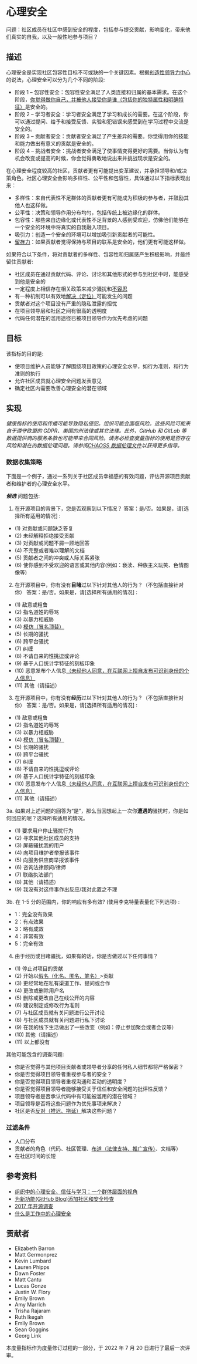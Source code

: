 # 心理安全

问题：社区成员在社区中感到安全的程度，包括参与提交贡献，影响变化，带来他们真实的自我，以及一般性地参与项目？

## 描述

心理安全是实现社区包容性目标不可或缺的一个关键因素。根据[创造性领导力中心](https://www.ccl.org/articles/leading-effectively-articles/what-is-psychological-safety-at-work/)的说法，心理安全可以分为几个不同的阶段:

- 阶段 1 – 包容性安全：包容性安全满足了人类连接和归属的基本需求。在这个阶段，<u>你觉得做你自己，并被他人接受你是谁（包括你的独特属性和明确特征）</u>是安全的。
- 阶段 2 – 学习者安全：学习者安全满足了学习和成长的需要。在这个阶段，你可以通过提问、给予和接受反馈、实验和犯错误来感受到在学习过程中交流是安全的。
- 阶段 3 – 贡献者安全：贡献者安全满足了产生差异的需要。你觉得用你的技能和能力做出有意义的贡献是安全的。
- 阶段 4 – 挑战者安全：挑战者安全满足了使事情变得更好的需要。当你认为有机会改变或提高的时候，你会觉得勇敢地说出来并挑战现状是安全的。

在心理安全程度较高的社区，贡献者更有可能提出变革建议，并承担领导和/或决策角色。社区心理安全会影响多样性、公平性和包容性，具体通过以下指标表现出来：

- 多样性：来自代表性不足群体的贡献者更有可能成为积极的参与者，并鼓励其他人也这样做。
- 公平性：决策和领导作用分布均匀，包括传统上被边缘化的群体。
- 包容性：那些来自边缘化或代表性不足背景的人感到受欢迎，仿佛他们能够在一个安全的环境中将真实的自我融入项目。
- 吸引力：创造一个安全的环境可以增加吸引新贡献者的可能性。
- <u>留存力</u>：如果贡献者觉得保持与项目的联系是安全的，他们更有可能这样做。

如果符合以下条件，将对贡献者的多样性、包容性和归属感产生积极影响，并最终留住贡献者:

- 社区成员在通过贡献代码、评论、讨论和其他形式的参与到社区中时，能感受到他是安全的
- 一定程度上相信存在相关政策来减少骚扰和<u>不容忍</u>
- 有一种机制可以有效地<u>解决（定位）</u>可能发生的问题
- 贡献者对这个项目没有严重的隐私泄露的担忧
- 在项目领导层和社区之间有很高的透明度
- 代码任何潜在的滥用途径已被项目领导作为优先考虑的问题

## 目标

该指标的目的是:

- 使项目维护人员能够了解围绕项目政策的心理安全水平，如行为准则，和行为准则的执行
- 允许社区成员就心理安全问题发表意见
- 确定社区内需要改善心理安全的潜在领域

## 实现

_健康指标的使用和传播可能导致隐私侵犯。组织可能会面临风险。这些风险可能来自于遵守欧盟的 GDPR、美国的州法律或其它法律。此外，GitHub 和 GitLab 等数据提供商的服务条款也可能带来合同风险。请务必检查度量指标的使用是否存在风险和潜在的数据伦理问题。请参阅[CHAOSS 数据伦理文件](https://github.com/chaoss/metrics/tree/main/resources)以获得更多指导。_

### 数据收集策略

下面是一个例子，通过一系列关于社区成员幸福感的有效问题，评估开源项目贡献者和维护者的心理安全水平。

_**候选**_ 问题包括:

1. 在开源项目的背景下，您是否观察到以下情况？
   答案：是/否。如果是，请[选择所有适用的情况] :

- (1) 对贡献或问题缺乏答复
- (2) 未经解释拒绝接受贡献
- (3) 对贡献或问题不屑一顾地回答
- (4) 不完整或者难以理解的文档
- (5) 贡献者之间的冲突或人际关系紧张
- (6) 使你感到不受欢迎的语言或其他内容(例如：亵渎、种族主义玩笑、色情图像等)

2. 在开源项目中，你有没有**目睹**过以下针对其他人的行为？（不包括直接针对你）
   答案：是/否。如果是，请[选择所有适用的情况] :

- (1) 敌意或粗鲁
- (2) 指名道姓的辱骂
- (3) 以暴力相威胁
- (4) <u>模仿（冒名顶替）</u>
- (5) 长期的骚扰
- (6) 跨平台骚扰
- (7) 纠缠
- (8) 不请自来的性挑逗或评论
- (9) 基于人口统计学特征的刻板印象
- (10) 恶意发布个人信息<u>（未经他人同意，在互联网上擅自发布可识别身份的个人信息）</u>
- (11) 其他（请描述）

3. 在开源项目中，你有没有**经历**过以下针对其他人的行为？（不包括直接针对你）
   答案：是/否。如果是，请[选择所有适用的情况] :

- (1) 敌意或粗鲁
- (2) 指名道姓的辱骂
- (3) 以暴力相威胁
- (4) <u>模仿（冒名顶替）</u>
- (5) 长期的骚扰
- (6) 跨平台骚扰
- (7) 纠缠
- (8) 不请自来的性挑逗或评论
- (9) 基于人口统计学特征的刻板印象
- (10) 恶意发布个人信息<u>（未经他人同意，在互联网上擅自发布可识别身份的个人信息）</u>
- (11) 其他（请描述）

3a. 如果对上述问题的回答为“是”，那么当回想起上一次你**遭遇的**骚扰时，你是如何回应的呢？选择所有适用的情况。

- (1) 要求用户停止骚扰行为
- (2) 寻求其他社区成员的支持
- (3) 屏蔽骚扰我的用户
- (4) 向项目维护者举报该事件
- (5) 向服务供应商举报该事件
- (6) 咨询法律顾问/律师
- (7) 联络执法部门
- (8) 其他（请描述）
- (9) 我没有对这件事作出反应/我对此置之不理

3b. 在 1-5 分的范围内，你的响应有多有效? (使用李克特量表量化下列选项) :

- 1：完全没有效果
- 2：有点效果
- 3：略有成效
- 4：非常有效
- 5：完全有效

4. 由于经历或目睹骚扰，如果有的话，你是否做过以下任何事情？

- (1) 停止对项目的贡献
- (2) 开始以<u>假名（化名、匿名、笔名）</u>>贡献
- (3) 更经常地在私有渠道工作、提问或合作
- (4) 更改或删除用户名
- (5) 删除或更改自己在线公开的内容
- (6) 建议制定或修改行为准则
- (7) 与社区成员就有关问题进行公开讨论
- (8) 与社区成员就有关问题进行私下讨论
- (9) 在我的线下生活做出了一些改变（例如：停止参加聚会或者会议等）
- (10) 其他（请描述）
- (11) 以上都没有

其他可能包含的调查问题:

- 你是否觉得与其他项目贡献者或领导者分享的任何私人细节都将严格保密？
- 你是否觉得项目领导者重视参与者的安全？
- 你是否觉得项目领导者重视沟通和互动的透明度？
- 你是否觉得项目领导者能够接受关于信任和安全问题的批评性反馈？
- 项目领导者是否承认代码中有可能被滥用的潜在领域？
- 项目领导是否将这些问题作为优先事项来解决？
- 社区是否<u>反对（推迟、拖延）</u>解决这些问题？

### 过滤条件

- 人口分布
- 贡献者的角色（代码、社区管理、<u>布道（法律支持、推广宣传）</u>、文档等）
- 在社区时间的长短

## 参考资料

- [组织中的心理安全、信任与学习：一个群体层面的视角](https://www.researchgate.net/publication/268328210_Psychological_Safety_Trust_and_Learning_in_Organizations_A_Group-level_Lens)
- [为新功能(GitHub Blog)添加社区和安全检查](https://github.blog/2017-01-31-community-and-safety-feature-reviews/)
- [2017 年开源调查](https://opensourcesurvey.org/2017/)
- [什么是工作中的心理安全](https://www.ccl.org/articles/leading-effectively-articles/what-is-psychological-safety-at-work/)

## 贡献者

- Elizabeth Barron
- Matt Germonprez
- Kevin Lumbard
- Lauren Phipps
- Dawn Foster
- Matt Cantu
- Lucas Gonze
- Justin W. Flory
- Emily Brown
- Amy Marrich
- Trisha Rajaram
- Ruth Ikegah
- Emily Brown
- Sean Goggins
- Georg Link

本度量指标作为度量修订过程的一部分，于 2022 年 7 月 20 日进行了最后一次评审。
